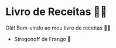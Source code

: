 # Livro de Receitas :man_cook:

Olá! Bem-vindo ao meu livro de receitas :raising_hand_man:

- Strogonoff de Frango :chicken: